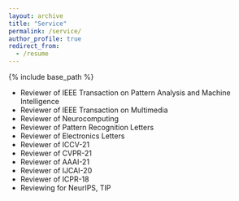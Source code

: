 ```yaml
---
layout: archive
title: "Service"
permalink: /service/
author_profile: true
redirect_from:
  - /resume
---
```


{% include base_path %}

* Reviewer of IEEE Transaction on Pattern Analysis and Machine Intelligence
* Reviewer of IEEE Transaction on Multimedia
* Reviewer of Neurocomputing
* Reviewer of Pattern Recognition Letters
* Reviewer of Electronics Letters
* Reviewer of ICCV-21
* Reviewer of CVPR-21
* Reviewer of AAAI-21
* Reviewer of IJCAI-20
* Reviewer of ICPR-18
* Reviewing for NeurIPS, TIP